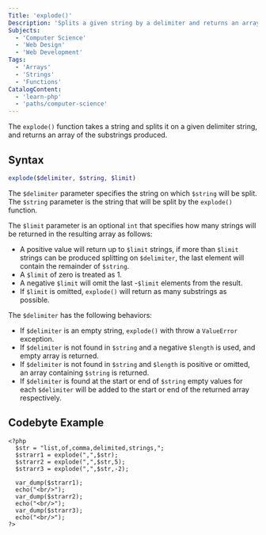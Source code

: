 ```yaml
---
Title: 'explode()'
Description: 'Splits a given string by a delimiter and returns an array of the substrings produced.'
Subjects:
  - 'Computer Science'
  - 'Web Design'
  - 'Web Development'
Tags:
  - 'Arrays'
  - 'Strings'
  - 'Functions'
CatalogContent:
  - 'learn-php'
  - 'paths/computer-science'
---
```


The `explode()` function takes a string and splits it on a given delimiter string, and returns an array of the substrings produced.

## Syntax

```php
explode($delimiter, $string, $limit)
```

The `$delimiter` parameter specifies the string on which `$string` will be split. 
The `$string` parameter is the string that will be split by the `explode()` function.

The `$limit` parameter is an optional `int` that specifies how many strings will be returned in the resulting array as follows:

- A positive value will return up to `$limit` strings, if more than `$limit` strings can be produced splitting on `$delimiter`, the last element will contain the remainder of `$string`.
- A `$limit` of zero is treated as 1.
- A negative `$limit` will omit the last -`$limit` elements from the result.
- If `$limit` is omitted, `explode()` will return as many substrings as possible.

The `$delimiter` has the following behaviors:

- If `$delimiter` is an empty string, `explode()` with throw a `ValueError` exception.
- If `$delimiter` is not found in `$string` and a negative `$length` is used, and empty array is returned.
- If `$delimiter` is not found in `$string` and `$length` is positive or omitted, an array containing `$string` is returned.
- If `$delimiter` is found at the start or end of `$string` empty values for each `$delimiter` will be added to the start or end of the returned array respectively.

## Codebyte Example

```codebyte\php
<?php
  $str = "list,of,comma,delimited,strings,";
  $strarr1 = explode(",",$str);
  $strarr2 = explode(",",$str,5);
  $strarr3 = explode(",",$str,-2);

  var_dump($strarr1);
  echo("<br/>");
  var_dump($strarr2);
  echo("<br/>");
  var_dump($strarr3);
  echo("<br/>");
?>

```
